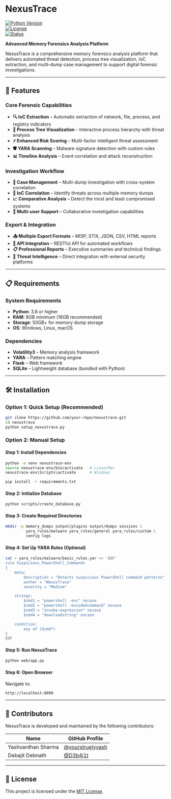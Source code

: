 # NexusTrace

[![Python Version](https://img.shields.io/badge/python-3.8%2B-blue.svg)](https://python.org)  
[![License](https://img.shields.io/badge/license-MIT-green.svg)](LICENSE)  
[![Status](https://img.shields.io/badge/status-beta-orange.svg)]()  

**Advanced Memory Forensics Analysis Platform**

NexusTrace is a comprehensive memory forensics analysis platform that delivers automated threat detection, process tree visualization, IoC extraction, and multi-dump case management to support digital forensic investigations.


---

## 🚀 Features

### Core Forensic Capabilities
- **🔍 IoC Extraction** – Automatic extraction of network, file, process, and registry indicators  
- **🌳 Process Tree Visualization** – Interactive process hierarchy with threat analysis  
- **⚡ Enhanced Risk Scoring** – Multi-factor intelligent threat assessment  
- **🛡️ YARA Scanning** – Malware signature detection with custom rules  
- **📊 Timeline Analysis** – Event correlation and attack reconstruction  

### Investigation Workflow
- **📁 Case Management** – Multi-dump investigation with cross-system correlation  
- **🔗 IoC Correlation** – Identify threats across multiple memory dumps  
- **📈 Comparative Analysis** – Detect the most and least compromised systems  
- **👥 Multi-user Support** – Collaborative investigation capabilities  

### Export & Integration
- **📤 Multiple Export Formats** – MISP, STIX, JSON, CSV, HTML reports  
- **🔌 API Integration** – RESTful API for automated workflows  
- **📋 Professional Reports** – Executive summaries and technical findings  
- **🎯 Threat Intelligence** – Direct integration with external security platforms  

---

## 📋 Requirements

### System Requirements
- **Python**: 3.8 or higher  
- **RAM**: 8GB minimum (16GB recommended)  
- **Storage**: 50GB+ for memory dump storage  
- **OS**: Windows, Linux, macOS  

### Dependencies
- **Volatility3** – Memory analysis framework  
- **YARA** – Pattern matching engine  
- **Flask** – Web framework  
- **SQLite** – Lightweight database (bundled with Python)  

---

## 🛠️ Installation

### Option 1: Quick Setup (Recommended)
```bash
git clone https://github.com/your-repo/nexustrace.git
cd nexustrace
python setup_nexustrace.py
```

### Option 2: Manual Setup

#### Step 1: Install Dependencies
```bash
python -m venv nexustrace-env
source nexustrace-env/bin/activate   # Linux/Mac
nexustrace-env\Scripts\activate      # Windows

pip install -r requirements.txt
```

#### Step 2: Initialize Database
```bash
python scripts/create_database.py
```

#### Step 3: Create Required Directories
```bash
mkdir -p memory_dumps output/plugins output/dumps sessions \
         yara_rules/malware yara_rules/general yara_rules/custom \
         config logs
```

#### Step 4: Set Up YARA Rules (Optional)
```bash
cat > yara_rules/malware/basic_rules.yar << 'EOF'
rule Suspicious_PowerShell_Commands
{
    meta:
        description = "Detects suspicious PowerShell command patterns"
        author = "NexusTrace"
        severity = "Medium"

    strings:
        $cmd1 = "powershell -enc" nocase
        $cmd2 = "powershell -encodedcommand" nocase
        $cmd3 = "invoke-expression" nocase
        $cmd4 = "downloadstring" nocase

    condition:
        any of ($cmd*)
}
EOF
```

#### Step 5: Run NexusTrace
```bash
python web/app.py
```

#### Step 6: Open Browser
Navigate to:
```bash
http://localhost:8090
```

---

## 👥 Contributors
NexusTrace is developed and maintained by the following contributors:

| Name               | GitHub Profile |
|--------------------|----------------|
| Yashvardhan Sharma | [@yourstruelyyash](https://github.com/yourstruelyyash) |
| Debajit Debnath    | [@D3b4j1t](https://github.com/D3b4j1t) |

---

## 📜 License
This project is licensed under the [MIT License](LICENSE).  
